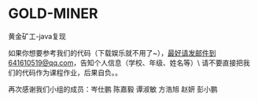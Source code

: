 # GOLD-MINER
黄金矿工-java复现

如果你想要参考我们的代码（下载娱乐就不用了~），最好请发邮件到641610519@qq.com，告知个人信息（学校、年级、姓名等）\\
请不要直接把我们的代码作为课程作业，后果自负。。

再次感谢我们小组的成员：岑仕鹏 陈嘉毅 谭淑敏 方浩旭 赵妍 彭小鹏
